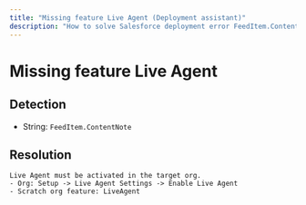 ```yaml
---
title: "Missing feature Live Agent (Deployment assistant)"
description: "How to solve Salesforce deployment error FeedItem.ContentNote"
---
```

<!-- markdownlint-disable MD013 -->
# Missing feature Live Agent

## Detection

- String: `FeedItem.ContentNote`

## Resolution

```shell
Live Agent must be activated in the target org.
- Org: Setup -> Live Agent Settings -> Enable Live Agent
- Scratch org feature: LiveAgent
```

